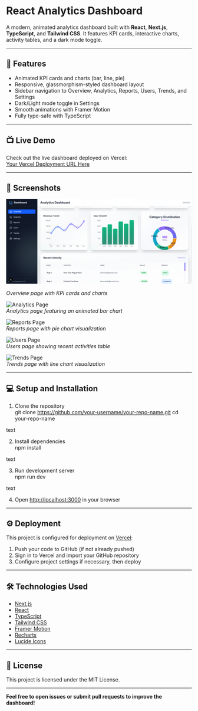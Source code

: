 # React Analytics Dashboard

A modern, animated analytics dashboard built with **React**, **Next.js**, **TypeScript**, and **Tailwind CSS**. It features KPI cards, interactive charts, activity tables, and a dark mode toggle.

---

## 🚀 Features

- Animated KPI cards and charts (bar, line, pie)
- Responsive, glassmorphism-styled dashboard layout
- Sidebar navigation to Overview, Analytics, Reports, Users, Trends, and Settings
- Dark/Light mode toggle in Settings
- Smooth animations with Framer Motion
- Fully type-safe with TypeScript

---

## 📺 Live Demo

Check out the live dashboard deployed on Vercel:  
[Your Vercel Deployment URL Here](https://your-vercel-url.vercel.app)

---

## 📸 Screenshots

![Dashboard Overview](./Screenshot%202025-08-04%20130040.png)

*Overview page with KPI cards and charts*

![Analytics Page](./screenshots/analytics-page.png)  
*Analytics page featuring an animated bar chart*

![Reports Page](./screenshots/reports-page.png)  
*Reports page with pie chart visualization*

![Users Page](./screenshots/users-page.png)  
*Users page showing recent activities table*

![Trends Page](./screenshots/trends-page.png)  
*Trends page with line chart visualization*

---

## 💻 Setup and Installation

1. Clone the repository  
git clone https://github.com/your-username/your-repo-name.git
cd your-repo-name

text

2. Install dependencies  
npm install

text

3. Run development server  
npm run dev

text

4. Open [http://localhost:3000](http://localhost:3000) in your browser

---

## ⚙️ Deployment

This project is configured for deployment on [Vercel](https://vercel.com):

1. Push your code to GitHub (if not already pushed)
2. Sign in to Vercel and import your GitHub repository
3. Configure project settings if necessary, then deploy

---

## 🛠 Technologies Used

- [Next.js](https://nextjs.org/)
- [React](https://reactjs.org/)
- [TypeScript](https://www.typescriptlang.org/)
- [Tailwind CSS](https://tailwindcss.com/)
- [Framer Motion](https://www.framer.com/motion/)
- [Recharts](https://recharts.org/)
- [Lucide Icons](https://lucide.dev/)

---

## 📄 License

This project is licensed under the MIT License.

---

**Feel free to open issues or submit pull requests to improve the dashboard!**
